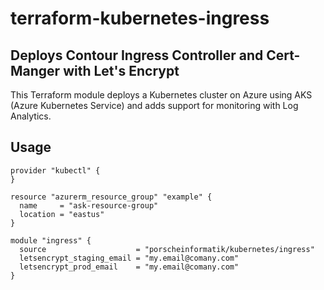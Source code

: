 # terraform-kubernetes-ingress

## Deploys Contour Ingress Controller and Cert-Manger with Let's Encrypt

This Terraform module deploys a Kubernetes cluster on Azure using AKS (Azure Kubernetes Service) and adds support for monitoring with Log Analytics.

## Usage

```hcl
provider "kubectl" {
}

resource "azurerm_resource_group" "example" {
  name     = "ask-resource-group"
  location = "eastus"
}

module "ingress" {
  source                    = "porscheinformatik/kubernetes/ingress"
  letsencrypt_staging_email = "my.email@comany.com"
  letsencrypt_prod_email    = "my.email@comany.com"
}
```
